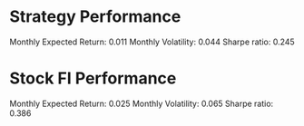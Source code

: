# Strategy Performance
Monthly Expected Return: 0.011
Monthly Volatility: 0.044
Sharpe ratio: 0.245
# Stock FI Performance
Monthly Expected Return: 0.025
Monthly Volatility: 0.065
Sharpe ratio: 0.386
